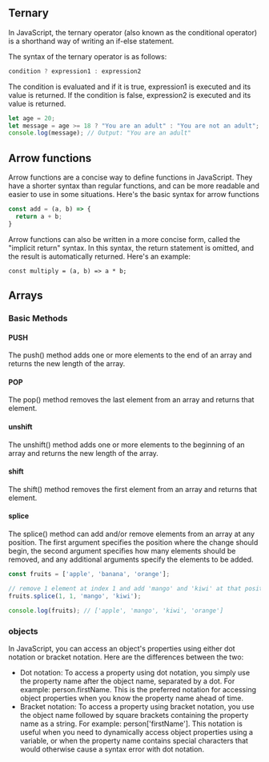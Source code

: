 ## Ternary

In JavaScript, the ternary operator (also known as the conditional operator) is a shorthand way of writing an if-else statement.

The syntax of the ternary operator is as follows:

```js
condition ? expression1 : expression2
```
The condition is evaluated and if it is true, expression1 is executed and its value is returned. If the condition is false, expression2 is executed and its value is returned.

```js
let age = 20;
let message = age >= 18 ? "You are an adult" : "You are not an adult";
console.log(message); // Output: "You are an adult"
```

## Arrow functions

Arrow functions are a concise way to define functions in JavaScript. They have a shorter syntax than regular functions, and can be more readable and easier to use in some situations. Here's the basic syntax for arrow functions

```js
const add = (a, b) => {
  return a + b;
}
```

Arrow functions can also be written in a more concise form, called the "implicit return" syntax. In this syntax, the return statement is omitted, and the result is automatically returned. Here's an example:

```
const multiply = (a, b) => a * b;
```

## Arrays

### Basic Methods

#### PUSH 
The push() method adds one or more elements to the end of an array and returns the new length of the array.

#### POP 
The pop() method removes the last element from an array and returns that element.

#### unshift  
The unshift() method adds one or more elements to the beginning of an array and returns the new length of the array.

#### shift 
  The shift() method removes the first element from an array and returns that element.

#### splice 

The splice() method can add and/or remove elements from an array at any position. The first argument specifies the position where the change should begin, the second argument specifies how many elements should be removed, and any additional arguments specify the elements to be added.

```js
const fruits = ['apple', 'banana', 'orange'];

// remove 1 element at index 1 and add 'mango' and 'kiwi' at that position
fruits.splice(1, 1, 'mango', 'kiwi');

console.log(fruits); // ['apple', 'mango', 'kiwi', 'orange']
```

### objects

In JavaScript, you can access an object's properties using either dot notation or bracket notation. Here are the differences between the two:
- Dot notation: To access a property using dot notation, you simply use the property name after the object name, separated by a dot. For example: person.firstName. This is the preferred notation for accessing object properties when you know the property name ahead of time.
- Bracket notation: To access a property using bracket notation, you use the object name followed by square brackets containing the property name as a string. For example: person['firstName']. This notation is useful when you need to dynamically access object properties using a variable, or when the property name contains special characters that would otherwise cause a syntax error with dot notation.